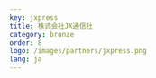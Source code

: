 ```yaml
---
key: jxpress
title: 株式会社JX通信社
category: bronze
order: 8
logo: /images/partners/jxpress.png
lang: ja
---
```

